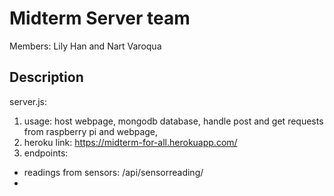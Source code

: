 Midterm Server team
===========================
Members: Lily Han and Nart Varoqua

## Description

server.js:
1. usage: host webpage, mongodb database, handle post and get requests from raspberry pi and webpage, 
2. heroku link: https://midterm-for-all.herokuapp.com/ 
3. endpoints: 
  - readings from sensors: /api/sensorreading/
  - 
